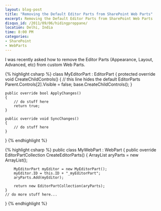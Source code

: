 ```yaml
---
layout: blog-post
title: "Removing the Default Editor Parts from SharePoint Web Parts"
excerpt: Removing the Default Editor Parts from SharePoint Web Parts
disqus_id: /2011/09/06/hidingproppane/
location: Delhi, India
time: 8:00 PM
categories:
- SharePoint
- WebParts
---
```



I was recently asked how to remove the Editor Parts (Appearance, Layout, Advanced, etc) from custom Web Parts.

{% highlight csharp %}
class MyEditorPart : EditorPart
{
    protected override void CreateChildControls()
    {        // this line hides the default EditorParts
        Parent.Controls[2].Visible = false;
        base.CreateChildControls();
    }

    public override bool ApplyChanges()
    {
        // do stuff here
        return true;
    }

    public override void SyncChanges()
    {
        // do stuff here
    }
}
{% endhighlight %}	


{% highlight csharp %}
public class MyWebPart : WebPart
{
    public override EditorPartCollection CreateEditorParts()
    {
        ArrayList aryParts = new ArrayList();

        MyEditorPart myEditor = new MyEditorPart();
        myEditor.ID = this.ID + "_myEditorPart";
        aryParts.Add(myEditor);

        return new EditorPartCollection(aryParts);
    }
    // do more stuff here...
}
{% endhighlight %}	
